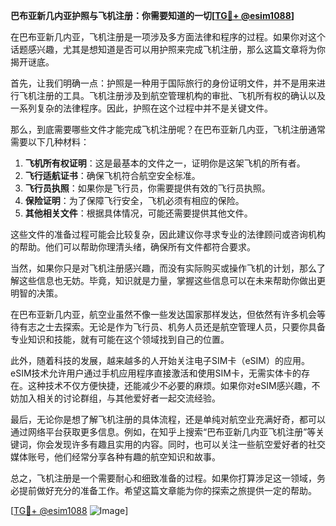 **巴布亚新几内亚护照与飞机注册：你需要知道的一切[[TG💪+ @esim1088](https://t.me/s/esim1088)]**

在巴布亚新几内亚，飞机注册是一项涉及多方面法律和程序的过程。如果你对这个话题感兴趣，尤其是想知道是否可以用护照来完成飞机注册，那么这篇文章将为你揭开谜底。

首先，让我们明确一点：护照是一种用于国际旅行的身份证明文件，并不是用来进行飞机注册的工具。飞机注册涉及到航空管理机构的审批、飞机所有权的确认以及一系列复杂的法律程序。因此，护照在这个过程中并不是关键文件。

那么，到底需要哪些文件才能完成飞机注册呢？在巴布亚新几内亚，飞机注册通常需要以下几种材料：

1. **飞机所有权证明**：这是最基本的文件之一，证明你是这架飞机的所有者。
2. **飞行适航证书**：确保飞机符合航空安全标准。
3. **飞行员执照**：如果你是飞行员，你需要提供有效的飞行员执照。
4. **保险证明**：为了保障飞行安全，飞机必须有相应的保险。
5. **其他相关文件**：根据具体情况，可能还需要提供其他文件。

这些文件的准备过程可能会比较复杂，因此建议你寻求专业的法律顾问或咨询机构的帮助。他们可以帮助你理清头绪，确保所有文件都符合要求。

当然，如果你只是对飞机注册感兴趣，而没有实际购买或操作飞机的计划，那么了解这些信息也无妨。毕竟，知识就是力量，掌握这些信息可以在未来帮助你做出更明智的决策。

在巴布亚新几内亚，航空业虽然不像一些发达国家那样发达，但依然有许多机会等待有志之士去探索。无论是作为飞行员、机务人员还是航空管理人员，只要你具备专业知识和技能，就有可能在这个领域找到自己的位置。

此外，随着科技的发展，越来越多的人开始关注电子SIM卡（eSIM）的应用。eSIM技术允许用户通过手机应用程序直接激活和使用SIM卡，无需实体卡的存在。这种技术不仅方便快捷，还能减少不必要的麻烦。如果你对eSIM感兴趣，不妨加入相关的讨论群组，与其他爱好者一起交流经验。

最后，无论你是想了解飞机注册的具体流程，还是单纯对航空业充满好奇，都可以通过网络平台获取更多信息。例如，在知乎上搜索“巴布亚新几内亚飞机注册”等关键词，你会发现许多有趣且实用的内容。同时，也可以关注一些航空爱好者的社交媒体账号，他们经常分享各种有趣的航空知识和故事。

总之，飞机注册是一个需要耐心和细致准备的过程。如果你打算涉足这一领域，务必提前做好充分的准备工作。希望这篇文章能为你的探索之旅提供一定的帮助。

[[TG💪+ @esim1088](https://t.me/s/esim1088) ![Image](https://i.postimg.cc/4NQfJmqS/Snipaste-2025-05-13-00-14-12.png)]